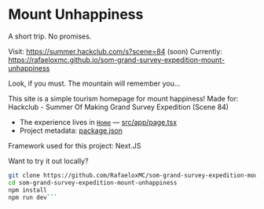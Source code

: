 # Mount Unhappiness

A short trip. No promises.

Visit: https://summer.hackclub.com/s?scene=84 (soon)
Currently: https://rafaeloxmc.github.io/som-grand-survey-expedition-mount-unhappiness

Look, if you must. The mountain will remember you...

This site is a simple tourism homepage for mount happiness!
Made for: Hackclub - Summer Of Making Grand Survey Expedition (Scene 84)

-   The experience lives in [`Home`](src/app/page.tsx) — [src/app/page.tsx](src/app/page.tsx)
-   Project metadata: [package.json](package.json)

Framework used for this project: Next.JS

Want to try it out locally?
```bash
git clone https://github.com/RafaeloxMC/som-grand-survey-expedition-mount-unhappiness.git
cd som-grand-survey-expedition-mount-unhappiness
npm install
npm run dev```
